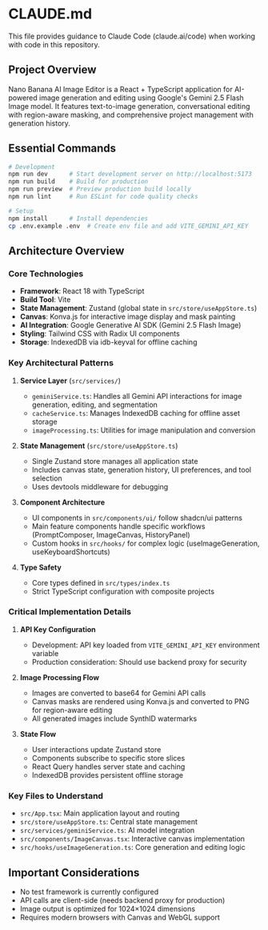 # CLAUDE.md

This file provides guidance to Claude Code (claude.ai/code) when working with code in this repository.

## Project Overview

Nano Banana AI Image Editor is a React + TypeScript application for AI-powered image generation and editing using Google's Gemini 2.5 Flash Image model. It features text-to-image generation, conversational editing with region-aware masking, and comprehensive project management with generation history.

## Essential Commands

```bash
# Development
npm run dev      # Start development server on http://localhost:5173
npm run build    # Build for production
npm run preview  # Preview production build locally
npm run lint     # Run ESLint for code quality checks

# Setup
npm install      # Install dependencies
cp .env.example .env  # Create env file and add VITE_GEMINI_API_KEY
```

## Architecture Overview

### Core Technologies
- **Framework**: React 18 with TypeScript
- **Build Tool**: Vite
- **State Management**: Zustand (global state in `src/store/useAppStore.ts`)
- **Canvas**: Konva.js for interactive image display and mask painting
- **AI Integration**: Google Generative AI SDK (Gemini 2.5 Flash Image)
- **Styling**: Tailwind CSS with Radix UI components
- **Storage**: IndexedDB via idb-keyval for offline caching

### Key Architectural Patterns

1. **Service Layer** (`src/services/`)
   - `geminiService.ts`: Handles all Gemini API interactions for image generation, editing, and segmentation
   - `cacheService.ts`: Manages IndexedDB caching for offline asset storage
   - `imageProcessing.ts`: Utilities for image manipulation and conversion

2. **State Management** (`src/store/useAppStore.ts`)
   - Single Zustand store manages all application state
   - Includes canvas state, generation history, UI preferences, and tool selection
   - Uses devtools middleware for debugging

3. **Component Architecture**
   - UI components in `src/components/ui/` follow shadcn/ui patterns
   - Main feature components handle specific workflows (PromptComposer, ImageCanvas, HistoryPanel)
   - Custom hooks in `src/hooks/` for complex logic (useImageGeneration, useKeyboardShortcuts)

4. **Type Safety**
   - Core types defined in `src/types/index.ts`
   - Strict TypeScript configuration with composite projects

### Critical Implementation Details

1. **API Key Configuration**
   - Development: API key loaded from `VITE_GEMINI_API_KEY` environment variable
   - Production consideration: Should use backend proxy for security

2. **Image Processing Flow**
   - Images are converted to base64 for Gemini API calls
   - Canvas masks are rendered using Konva.js and converted to PNG for region-aware editing
   - All generated images include SynthID watermarks

3. **State Flow**
   - User interactions update Zustand store
   - Components subscribe to specific store slices
   - React Query handles server state and caching
   - IndexedDB provides persistent offline storage

### Key Files to Understand

- `src/App.tsx`: Main application layout and routing
- `src/store/useAppStore.ts`: Central state management
- `src/services/geminiService.ts`: AI model integration
- `src/components/ImageCanvas.tsx`: Interactive canvas implementation
- `src/hooks/useImageGeneration.ts`: Core generation and editing logic

## Important Considerations

- No test framework is currently configured
- API calls are client-side (needs backend proxy for production)
- Image output is optimized for 1024×1024 dimensions
- Requires modern browsers with Canvas and WebGL support